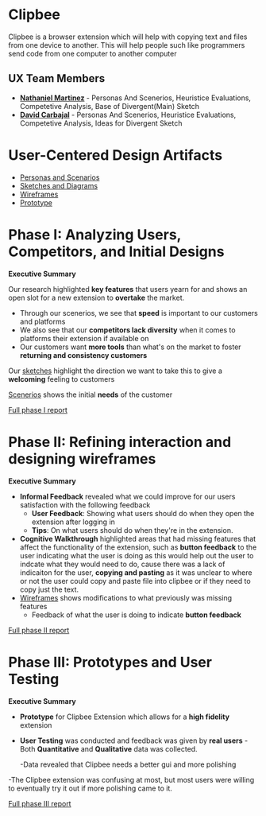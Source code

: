 # Clipbee

Clipbee is a browser extension which will help with copying text and files from one device to another. This will help people such like programmers send code from one computer to another computer

## UX Team Members

* **[Nathaniel Martinez](https://github.com/UsabilityEngineering/ux-journal-njmartinez2/tree/main/journal)** - Personas And Scenerios, Heuristice Evaluations, Competetive Analysis, Base of Divergent(Main) Sketch
* **[David Carbajal](https://github.com/UsabilityEngineering/portfolio-PepperJam-Loser/tree/main/journal)** - Personas And Scenerios, Heuristice Evaluations, Competetive Analysis, Ideas for Divergent Sketch

# User-Centered Design Artifacts

* [Personas and Scenarios](personas/)
* [Sketches and Diagrams](sketches/)
* [Wireframes](wireframes/)
* [Prototype](#)

# Phase I: Analyzing Users, Competitors, and Initial Designs

**Executive Summary**

Our research highlighted **key features** that users yearn for and shows an open slot for a new extension to **overtake** the market.
- Through our scenerios, we see that **speed** is important to our customers and platforms
- We also see that our **competitors lack diversity** when it comes to platforms their extension if available on
- Our customers want **more tools** than what's on the market to foster **returning and consistency customers**

Our [sketches](sketches/) highlight the direction we want to take this to give a **welcoming** feeling to customers

[Scenerios](personas/) shows the initial **needs** of the customer

[Full phase I report](phaseI/)

# Phase II: Refining interaction and designing wireframes

**Executive Summary**

- **Informal Feedback**  revealed what we could improve for our users satisfaction with the following feedback
  - **User Feedback**: Showing what users should do when they open the extension after logging in
  - **Tips**: On what users should do when they're in the extension.
- **Cognitive Walkthrough** highlighted areas that had missing features that affect the functionality of the extension, such as **button feedback** to the user indicating what the user is doing as this would help out the user to indcate what they would need to do, cause there was a lack of indicaiton for the user, **copying and pasting** as it was unclear to where or not the user could copy and paste file into clipbee or if they need to copy just the text.
- [Wireframes](wireframes/) shows modifications to what previously was missing features
  - Feedback of what the user is doing to indicate **button feedback**
  

[Full phase II report](phaseII/)

# Phase III: Prototypes and User Testing

**Executive Summary**

- **Prototype** for Clipbee Extension which allows for a **high fidelity** extension
- **User Testing** was conducted and feedback was given by **real users**
    -Both **Quantitative** and **Qualitative** data was collected.
  
    -Data revealed that Clipbee needs a better gui and more polishing
  
-The Clipbee extension was confusing at most, but most users were willing to eventually try it out if more polishing came to it.

[Full phase III report](phaseIII/)

